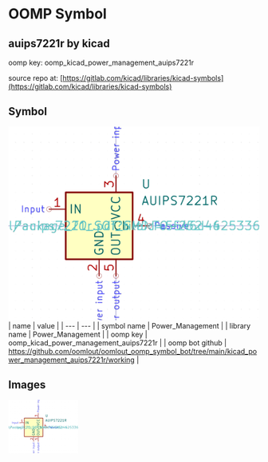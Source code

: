 # OOMP Symbol  
## auips7221r  by kicad  
  
oomp key: oomp_kicad_power_management_auips7221r  
  
source repo at: [https://gitlab.com/kicad/libraries/kicad-symbols](https://gitlab.com/kicad/libraries/kicad-symbols)  
## Symbol  
  
[![working.png](working_600.png)](working.png)  
| name | value | 
| --- | --- | 
| symbol name | Power_Management | 
| library name | Power_Management | 
| oomp key | oomp_kicad_power_management_auips7221r | 
| oomp bot github | https://github.com/oomlout/oomlout_oomp_symbol_bot/tree/main/kicad_power_management_auips7221r/working | 
## Images  
  
[![working.png](working_140.png)](working.png)  
